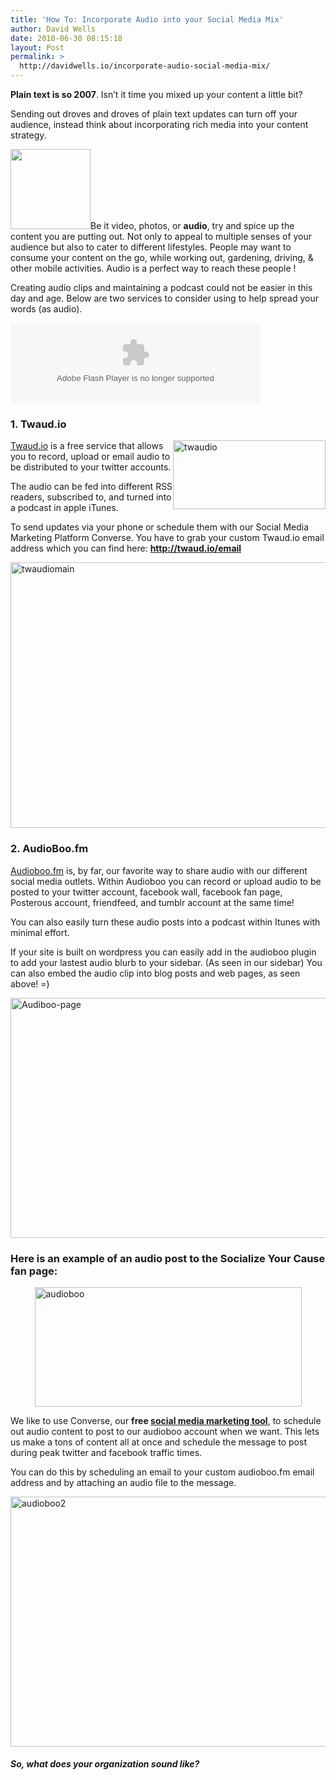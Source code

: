 ```yaml
---
title: 'How To: Incorporate Audio into your Social Media Mix'
author: David Wells
date: 2010-06-30 08:15:18
layout: Post
permalink: >
  http://davidwells.io/incorporate-audio-social-media-mix/
---
```

<strong>Plain text is so 2007</strong>. Isn’t it time you mixed up your content a little bit?

Sending out droves and droves of plain text updates can turn off your audience, instead think about incorporating rich media into your content strategy.

<a href="http://www.davidwells.tv/wp-content/uploads/2010/06/1277867932_hint1.png"><img class="alignright size-full wp-image-2509" title="1277867932_hint" src="http://www.davidwells.tv/wp-content/uploads/2010/06/1277867932_hint1.png" alt="" width="128" height="128" /></a>Be it video, photos, or <strong>audio</strong>, try and spice up the content you are putting out. Not only to appeal to multiple senses of your audience but also to cater to different lifestyles. People may want to consume your content on the go, while working out, gardening, driving, &amp; other mobile activities. Audio is a perfect way to reach these people !

Creating audio clips and maintaining a podcast could not be easier in this day and age. Below are two services to consider using to help spread your words (as audio).

<object id="iefix1" classid="clsid:d27cdb6e-ae6d-11cf-96b8-444553540000" width="400" height="129" codebase="http://download.macromedia.com/pub/shockwave/cabs/flash/swflash.cab#version=6,0,40,0"><param name="data" value="http://boos.audioboo.fm/swf/fullsize_player.swf" /><param name="scale" value="noscale" /><param name="salign" value="lt" /><param name="bgColor" value="#FFFFFF" /><param name="allowScriptAccess" value="always" /><param name="wmode" value="window" /><param name="FlashVars" value="mp3Time=10.55pm+24+Jun+2010&amp;mp3=http%3A%2F%2Faudioboo.fm%2Fboos%2F145007-have-you-thought-about-incorporating-audio-into-your-social-media-mix.mp3&amp;mp3Author=SocializeYourCause&amp;mp3LinkURL=http%3A%2F%2Faudioboo.fm%2Fboos%2F145007-have-you-thought-about-incorporating-audio-into-your-social-media-mix&amp;mp3Title=Have+you+thought+about+incorporating+audio+into+your+Social+Media+Mix%3F" /><param name="src" value="http://boos.audioboo.fm/swf/fullsize_player.swf" /><param name="bgcolor" value="#FFFFFF" /><param name="flashvars" value="mp3Time=10.55pm+24+Jun+2010&amp;mp3=http%3A%2F%2Faudioboo.fm%2Fboos%2F145007-have-you-thought-about-incorporating-audio-into-your-social-media-mix.mp3&amp;mp3Author=SocializeYourCause&amp;mp3LinkURL=http%3A%2F%2Faudioboo.fm%2Fboos%2F145007-have-you-thought-about-incorporating-audio-into-your-social-media-mix&amp;mp3Title=Have+you+thought+about+incorporating+audio+into+your+Social+Media+Mix%3F" /><embed id="iefix1" type="application/x-shockwave-flash" width="400" height="129" src="http://boos.audioboo.fm/swf/fullsize_player.swf" flashvars="mp3Time=10.55pm+24+Jun+2010&amp;mp3=http%3A%2F%2Faudioboo.fm%2Fboos%2F145007-have-you-thought-about-incorporating-audio-into-your-social-media-mix.mp3&amp;mp3Author=SocializeYourCause&amp;mp3LinkURL=http%3A%2F%2Faudioboo.fm%2Fboos%2F145007-have-you-thought-about-incorporating-audio-into-your-social-media-mix&amp;mp3Title=Have+you+thought+about+incorporating+audio+into+your+Social+Media+Mix%3F" wmode="window" allowscriptaccess="always" bgcolor="#FFFFFF" salign="lt" scale="noscale" data="http://boos.audioboo.fm/swf/fullsize_player.swf"></embed></object>
<!--more-->
<h3>1. Twaud.io</h3>
<img style="display: inline; margin-left: 0px; margin-right: 0px; border-width: 0px;" title="twaudio" src="http://www.davidwells.tv/wp-content/uploads/2010/06/twaudio_thumb1.png" border="0" alt="twaudio" width="244" height="110" align="right" /><a href="http://twaud.io/">Twaud.io</a> is a free service that allows you to record, upload or email audio to be distributed to your twitter accounts.

The audio can be fed into different RSS readers, subscribed to, and turned into a podcast in apple iTunes.

To send updates via your phone or schedule them with our Social Media Marketing Platform Converse. You have to grab your custom Twaud.io email address which you can find here: <a href="http://twaud.io/email"><strong>http://twaud.io/email</strong></a>

<a href="http://www.davidwells.tv/wp-content/uploads/2010/06/twaudiomain1.png"><img style="display: inline; border-width: 0px;" title="twaudiomain" src="http://www.davidwells.tv/wp-content/uploads/2010/06/twaudiomain_thumb1.png" border="0" alt="twaudiomain" width="543" height="425" /></a>
<h3>2. AudioBoo.fm</h3>
<a href="http://audioboo.fm/">Audioboo.fm</a> is, by far, our favorite way to share audio with our different social media outlets. Within Audioboo you can record or upload audio to be posted to your twitter account, facebook wall, facebook fan page, Posterous account, friendfeed, and tumblr account at the same time!

You can also easily turn these audio posts into a podcast within Itunes with minimal effort.

If your site is built on wordpress you can easily add in the audioboo plugin to add your lastest audio blurb to your sidebar. (As seen in our sidebar) You can also embed the audio clip into blog posts and web pages, as seen above! =)

<a href="http://www.davidwells.tv/wp-content/uploads/2010/06/Audiboopage1.png"><img style="display: inline; border-width: 0px;" title="Audiboo-page" src="http://www.davidwells.tv/wp-content/uploads/2010/06/Audiboopage_thumb1.png" border="0" alt="Audiboo-page" width="544" height="384" /></a>
<h3>Here is an example of an audio post to the Socialize Your Cause fan page:</h3>
<a href="http://www.davidwells.tv/wp-content/uploads/2010/06/audioboo11.png"><img style="display: block; float: none; margin-left: auto; margin-right: auto; border: 0px;" title="audioboo" src="http://www.davidwells.tv/wp-content/uploads/2010/06/audioboo_thumb11.png" border="0" alt="audioboo" width="427" height="191" /></a>

We like to use Converse, our <strong>free </strong><a href="http://www.socializeyourcause.org/social-media-marketing-platform/"><strong>social media marketing tool</strong></a>, to schedule out audio content to post to our audioboo account when we want. This lets us make a tons of content all at once and schedule the message to post during peak twitter and facebook traffic times.

You can do this by scheduling an email to your custom audioboo.fm email address and by attaching an audio file to the message.

<a href="http://www.davidwells.tv/wp-content/uploads/2010/06/audioboo21.png"><img style="display: inline; border: 0px;" title="audioboo2" src="http://www.davidwells.tv/wp-content/uploads/2010/06/audioboo2_thumb1.png" border="0" alt="audioboo2" width="544" height="400" /></a>
<h5>So, what does your organization sound like?</h5>
